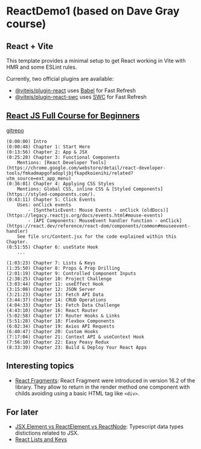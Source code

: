 # ReactDemo1 (based on Dave Gray course)

## React + Vite

This template provides a minimal setup to get React working in Vite with HMR and some ESLint rules.

Currently, two official plugins are available:

- [@vitejs/plugin-react](https://github.com/vitejs/vite-plugin-react/blob/main/packages/plugin-react/README.md) uses [Babel](https://babeljs.io/) for Fast Refresh
- [@vitejs/plugin-react-swc](https://github.com/vitejs/vite-plugin-react-swc) uses [SWC](https://swc.rs/) for Fast Refresh

## [React JS Full Course for Beginners](https://www.youtube.com/watch?v=RVFAyFWO4go)

[gitrepo](https://github.com/gitdagray/react_resources)

```
(0:00:00) Intro
(0:00:48) Chapter 1: Start Here
(0:13:56) Chapter 2: App & JSX
(0:25:28) Chapter 3: Functional Components
	Mentions: [React Developer Tools](https://chrome.google.com/webstore/detail/react-developer-tools/fmkadmapgofadopljbjfkapdkoienihi/related?utm_source=ext_app_menu)
(0:36:01) Chapter 4: Applying CSS Styles
	Mentions: Global CSS, inline CSS & [Styled Components](https://styled-components.com/).
(0:43:11) Chapter 5: Click Events
	Uses: onClick events
		- [SyntheticEvent: Mouse Events - onClick (oldDocs)](https://legacy.reactjs.org/docs/events.html#mouse-events)
		- [API Components: MouseEvent handler function - onClick](https://react.dev/reference/react-dom/components/common#mouseevent-handler)
	See file src/Content.jsx for the code explained within this Chapter.
(0:51:55) Chapter 6: useState Hook
	...

(1:03:23) Chapter 7: Lists & Keys
(1:35:50) Chapter 8: Props & Prop Drilling
(2:01:19) Chapter 9: Controlled Component Inputs
(2:38:25) Chapter 10: Project Challenge
(3:03:44) Chapter 11: useEffect Hook
(3:15:08) Chapter 12: JSON Server
(3:21:23) Chapter 13: Fetch API Data
(3:44:37) Chapter 14: CRUD Operations
(4:04:33) Chapter 15: Fetch Data Challenge
(4:43:10) Chapter 16: React Router
(5:02:58) Chapter 17: Router Hooks & Links
(5:51:28) Chapter 18: Flexbox Components
(6:02:34) Chapter 19: Axios API Requests
(6:40:47) Chapter 20: Custom Hooks
(7:17:04) Chapter 21: Context API & useContext Hook
(7:56:10) Chapter 22: Easy Peasy Redux
(8:33:39) Chapter 23: Build & Deploy Your React Apps
```

## Interesting topics

- [React Fragments](https://refine.dev/blog/how-react-fragments-is-works/): React Fragment were introduced in version 16.2 of the library. They allow to return in the render method one component with childs avoiding using a basic HTML tag like `<div>`.

## For later

- [JSX.Element vs ReactElement vs ReactNode](https://dev.to/fromaline/jsxelement-vs-reactelement-vs-reactnode-2mh2): Typescript data types distictions related to JSX.
- [React Lists and Keys](https://legacy.reactjs.org/docs/lists-and-keys.html)
